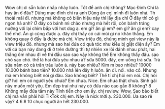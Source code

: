 Wow chị ơi sẵn luôn nhấp nhảy luôn. Tốt để anh chị không? Mạc Đinh Chi là hay ăn ở đâu? Dừng mạc đinh chi ra anh Dũng ăn cơ. mình đi luôn nhá. Th thoải mái đi. nhưng mà không có biển hiệu này thì lấy địa chỉ Ở đây thì có gì ngon hả anh? Ở đây có bánh mì chảo nhưng mà hết rồi, còn bánh tráng nướng với lại chim bắp với hot dog ạ. em gì? ăn gì em? em gì? ăn gì em? cay thế nhờ. Ăn gì cũng được ạ. đây chị thấy có cái mùi gì nó khăn thẳng. Em không quay ở đấy là được mà chị. View triệu đô, chúng mình gọi view này là view triệu đô. nhưng mà sao hai đứa có quả tóc như kiểu bị giật điện ấy? Em với cả bạn này đang đi ở trên đường thì tự nhiên xe lôi đánh nhau phát, hai thằng ôm nhau đi về thì đầu sao sao vậy không thế Em không thấy đâu. sạo chó sạo chó. thế là hai đứa yêu nhau à? sữa 5000. đây, em uống trà sữa. Trà sữa năm có cả trân trâu luôn á. này bao nhiêu? Kim m bao nhiêu? 10000 10.000 bánh bao tiền? 10.000 nhả lên đây h luôn. ăn đi. nói. vào cổ. Nhưng mà em không biết nói gì đâu. Sao không biết? Thế tí chị hỏi em nói. Chị hỏi gì? hỏi em có người yêu chưa? Em chưa. Nice. Em chưa thật chưa. Sinh gái này muốn một yêu. Em đẹp trai như này có đứa nào cao gần 8 không? 8 Không mấy đứa tầm này Tính tiền cho em ấy. chị review. Wow, Sao bảo biết chị mà vẫn phải hỏi TikTok chị em. Này là nick mới ạ. 230.000. Ủa sao rẻ vậy? 4 6 8 10 chục người ăn hết 230.000.